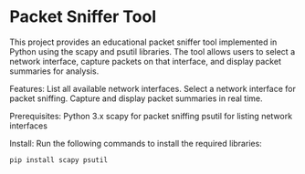 # Packet Sniffer Tool
This project provides an educational packet sniffer tool implemented in Python using the scapy and psutil libraries. The tool allows users to select a network interface, capture packets on that interface, and display packet summaries for analysis.

Features:
List all available network interfaces.
Select a network interface for packet sniffing.
Capture and display packet summaries in real time.

Prerequisites:
Python 3.x
scapy for packet sniffing
psutil for listing network interfaces

Install:
Run the following commands to install the required libraries:

`pip install scapy psutil`
